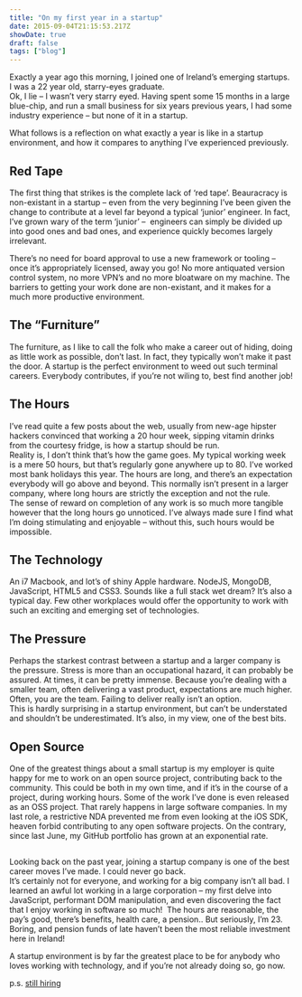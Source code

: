 ```yaml
---
title: "On my first year in a startup"
date: 2015-09-04T21:15:53.217Z
showDate: true
draft: false
tags: ["blog"]
---
```



Exactly a year ago this morning, I joined one of Ireland’s emerging startups. I was a 22 year old, starry-eyes graduate.  
 Ok, I lie – I wasn’t very starry eyed. Having spent some 15 months in a large blue-chip, and run a small business for six years previous years, I had some industry experience – but none of it in a startup.

What follows is a reflection on what exactly a year is like in a startup environment, and how it compares to anything I’ve experienced previously.


## Red Tape

The first thing that strikes is the complete lack of ‘red tape’. Beauracracy is non-existant in a startup – even from the very beginning I’ve been given the change to contribute at a level far beyond a typical ‘junior’ engineer. In fact, I’ve grown wary of the term ‘junior’ –  engineers can simply be divided up into good ones and bad ones, and experience quickly becomes largely irrelevant.

There’s no need for board approval to use a new framework or tooling – once it’s appropriately licensed, away you go! No more antiquated version control system, no more VPN’s and no more bloatware on my machine. The barriers to getting your work done are non-existant, and it makes for a much more productive environment.


## The “Furniture”

The furniture, as I like to call the folk who make a career out of hiding, doing as little work as possible, don’t last. In fact, they typically won’t make it past the door. A startup is the perfect environment to weed out such terminal careers. Everybody contributes, if you’re not wiling to, best find another job!


## The Hours

I’ve read quite a few posts about the web, usually from new-age hipster hackers convinced that working a 20 hour week, sipping vitamin drinks from the courtesy fridge, is how a startup should be run.  
 Reality is, I don’t think that’s how the game goes. My typical working week is a mere 50 hours, but that’s regularly gone anywhere up to 80. I’ve worked most bank holidays this year. The hours are long, and there’s an expectation everybody will go above and beyond. This normally isn’t present in a larger company, where long hours are strictly the exception and not the rule.  
 The sense of reward on completion of any work is so much more tangible however that the long hours go unnoticed. I’ve always made sure I find what I’m doing stimulating and enjoyable – without this, such hours would be impossible.


## The Technology

An i7 Macbook, and lot’s of shiny Apple hardware. NodeJS, MongoDB, JavaScript, HTML5 and CSS3. Sounds like a full stack wet dream? It’s also a typical day. Few other workplaces would offer the opportunity to work with such an exciting and emerging set of technologies.


## The Pressure

Perhaps the starkest contrast between a startup and a larger company is the pressure. Stress is more than an occupational hazard, it can probably be assured. At times, it can be pretty immense. Because you’re dealing with a smaller team, often delivering a vast product, expectations are much higher. Often, you are the team. Failing to deliver really isn’t an option.  
 This is hardly surprising in a startup environment, but can’t be understated and shouldn’t be underestimated. It’s also, in my view, one of the best bits.


## Open Source

One of the greatest things about a small startup is my employer is quite happy for me to work on an open source project, contributing back to the community. This could be both in my own time, and if it’s in the course of a project, during working hours. Some of the work I’ve done is even released as an OSS project. That rarely happens in large software companies. In my last role, a restrictive NDA prevented me from even looking at the iOS SDK, heaven forbid contributing to any open software projects. On the contrary, since last June, my GitHub portfolio has grown at an exponential rate.


## 

Looking back on the past year, joining a startup company is one of the best career moves I’ve made. I could never go back.  
 It’s certainly not for everyone, and working for a big company isn’t all bad. I learned an awful lot working in a large corporation – my first delve into JavaScript, performant DOM manipulation, and even discovering the fact that I enjoy working in software so much!  The hours are reasonable, the pay’s good, there’s benefits, health care, a pension.. But seriously, I’m 23. Boring, and pension funds of late haven’t been the most reliable investment here in Ireland!

A startup environment is by far the greatest place to be for anybody who loves working with technology, and if you’re not already doing so, go now.

p.s. [still hiring](http://www.feedhenry.com/home/company/careers/)



